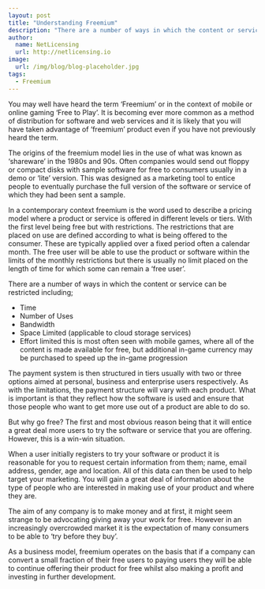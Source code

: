```yaml
---
layout: post
title: "Understanding Freemium"
description: "There are a number of ways in which the content or service can be restricted..."
author:
  name: NetLicensing
  url: http://netlicensing.io
image:
  url: /img/blog/blog-placeholder.jpg
tags:
  - Freemium
---
```

You may well have heard the term ‘Freemium’ or in the context of mobile or online gaming ‘Free to Play’. It is becoming ever more common as a method of distribution for software and web services and it is likely that you will have taken advantage of ‘freemium’ product even if you have not previously heard the term.

The origins of the freemium model lies in the use of what was known as ‘shareware’ in the 1980s and 90s. Often companies would send out floppy or compact disks with sample software for free to consumers usually in a demo or ‘lite’ version. This was designed as a marketing tool to entice people to eventually purchase the full version of the software or service of which they had been sent a sample.

In a contemporary context freemium is the word used to describe a pricing model where a product or service is offered in different levels or tiers. With the first level being free but with restrictions. The restrictions that are placed on use are defined according to what is being offered to the consumer. These are typically applied over a fixed period often a calendar month. The free user will be able to use the product or software within the limits of the monthly restrictions but there is usually no limit placed on the length of time for which some can remain a ‘free user’.

There are a number of ways in which the content or service can be restricted including;

  * Time
  * Number of Uses
  * Bandwidth
  * Space Limited (applicable to cloud storage services)
  * Effort limited this is most often seen with mobile games, where all of the content is made available for free, but additional in-game currency may be purchased to speed up the in-game progression

The payment system is then structured in tiers usually with two or three options aimed at personal, business and enterprise users respectively. As with the limitations, the payment structure will vary with each product. What is important is that they reflect how the software is used and ensure that those people who want to get more use out of a product are able to do so.

But why go free? The first and most obvious reason being that it will entice a great deal more users to try the software or service that you are offering. However, this is a win-win situation.

When a user initially registers to try your software or product it is reasonable for you to request certain information from them; name, email address, gender, age and location. All of this data can then be used to help target your marketing. You will gain a great deal of information about the type of people who are interested in making use of your product and where they are.

The aim of any company is to make money and at first, it might seem strange to be advocating giving away your work for free. However in an increasingly overcrowded market it is the expectation of many consumers to be able to ‘try before they buy’.

As a business model, freemium operates on the basis that if a company can convert a small fraction of their free users to paying users they will be able to continue offering their product for free whilst also making a profit and investing in further development.

